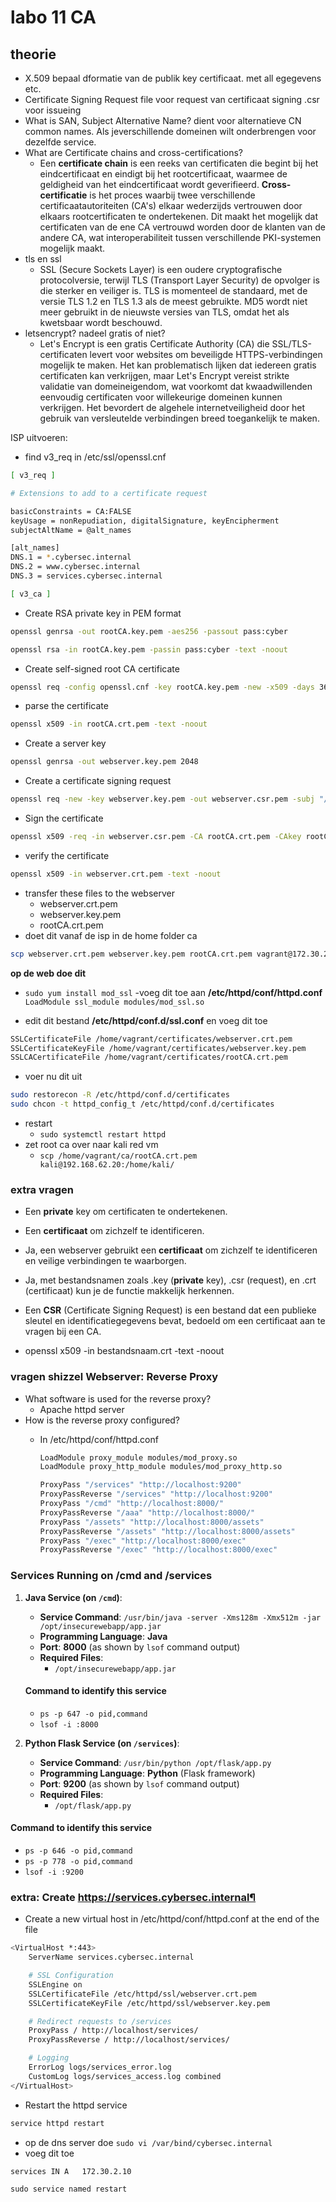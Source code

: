 # labo 11 CA

## theorie

- X.509 bepaal dformatie van de publik key certificaat. met all egegevens etc.
- Certificate Signing Request file voor request van certificaat signing .csr voor issueing
- What is SAN, Subject Alternative Name? dient voor alternatieve CN common names. Als jeverschillende domeinen wilt onderbrengen voor dezelfde service.
- What are Certificate chains and cross-certifications?
  - Een **certificate chain** is een reeks van certificaten die begint bij het eindcertificaat en eindigt bij het rootcertificaat, waarmee de geldigheid van het eindcertificaat wordt geverifieerd. **Cross-certificatie** is het proces waarbij twee verschillende certificaatautoriteiten (CA's) elkaar wederzijds vertrouwen door elkaars rootcertificaten te ondertekenen. Dit maakt het mogelijk dat certificaten van de ene CA vertrouwd worden door de klanten van de andere CA, wat interoperabiliteit tussen verschillende PKI-systemen mogelijk maakt.
- tls en ssl
  - SSL (Secure Sockets Layer) is een oudere cryptografische protocolversie, terwijl TLS (Transport Layer Security) de opvolger is die sterker en veiliger is. TLS is momenteel de standaard, met de versie TLS 1.2 en TLS 1.3 als de meest gebruikte. MD5 wordt niet meer gebruikt in de nieuwste versies van TLS, omdat het als kwetsbaar wordt beschouwd.
- letsencrypt? nadeel gratis of niet?
  - Let's Encrypt is een gratis Certificate Authority (CA) die SSL/TLS-certificaten levert voor websites om beveiligde HTTPS-verbindingen mogelijk te maken. Het kan problematisch lijken dat iedereen gratis certificaten kan verkrijgen, maar Let's Encrypt vereist strikte validatie van domeineigendom, wat voorkomt dat kwaadwillenden eenvoudig certificaten voor willekeurige domeinen kunnen verkrijgen. Het bevordert de algehele internetveiligheid door het gebruik van versleutelde verbindingen breed toegankelijk te maken.

ISP uitvoeren:

- find v3_req in /etc/ssl/openssl.cnf

```bash
[ v3_req ]

# Extensions to add to a certificate request

basicConstraints = CA:FALSE
keyUsage = nonRepudiation, digitalSignature, keyEncipherment
subjectAltName = @alt_names

[alt_names]
DNS.1 = *.cybersec.internal
DNS.2 = www.cybersec.internal
DNS.3 = services.cybersec.internal

[ v3_ca ]
```

- Create RSA private key in PEM format

```bash
openssl genrsa -out rootCA.key.pem -aes256 -passout pass:cyber
```

```bash
openssl rsa -in rootCA.key.pem -passin pass:cyber -text -noout
```

- Create self-signed root CA certificate

```bash
openssl req -config openssl.cnf -key rootCA.key.pem -new -x509 -days 365 -sha256 -extensions v3_ca -out rootCA.crt.pem -subj "/C=BE/ST=Vlaanderen/L=Gent/O=HoGent/OU=HoGent-Student/CN=CA-Arthurkegaatslagen" -passin pass:cyber
```

- parse the certificate

```bash
openssl x509 -in rootCA.crt.pem -text -noout
```

- Create a server key

```bash
openssl genrsa -out webserver.key.pem 2048
```

- Create a certificate signing request

```bash
openssl req -new -key webserver.key.pem -out webserver.csr.pem -subj "/C=BE/ST=Vlaanderen/L=Gent/O=HoGent/OU=WebServer/CN=*.cybersec.internal" -config openssl.cnf
```

- Sign the certificate

```bash
openssl x509 -req -in webserver.csr.pem -CA rootCA.crt.pem -CAkey rootCA.key.pem -CAcreateserial -out webserver.crt.pem -days 365 -sha256 -extfile openssl.cnf -extensions v3_req -passin pass:cyber
```

- verify the certificate

```bash
openssl x509 -in webserver.crt.pem -text -noout
```

- transfer these files to the webserver
  - webserver.crt.pem
  - webserver.key.pem
  - rootCA.crt.pem
- doet dit vanaf de isp in de home folder ca

```bash
scp webserver.crt.pem webserver.key.pem rootCA.crt.pem vagrant@172.30.2.10:/home/vagrant/
```

**op de web doe dit**

- `sudo yum install mod_ssl`
-voeg dit toe aan **/etc/httpd/conf/httpd.conf**
`LoadModule ssl_module modules/mod_ssl.so`

- edit dit bestand **/etc/httpd/conf.d/ssl.conf** en voeg dit toe

```bash
SSLCertificateFile /home/vagrant/certificates/webserver.crt.pem
SSLCertificateKeyFile /home/vagrant/certificates/webserver.key.pem
SSLCACertificateFile /home/vagrant/certificates/rootCA.crt.pem
```

- voer nu dit uit

```bash
sudo restorecon -R /etc/httpd/conf.d/certificates
sudo chcon -t httpd_config_t /etc/httpd/conf.d/certificates
```

- restart
  - `sudo systemctl restart httpd`
- zet root ca over naar kali red vm
  - `scp /home/vagrant/ca/rootCA.crt.pem kali@192.168.62.20:/home/kali/`

### extra vragen

- Een **private** key om certificaten te ondertekenen.
- Een **certificaat** om zichzelf te identificeren.
- Ja, een webserver gebruikt een **certificaat** om zichzelf te identificeren en veilige verbindingen te waarborgen.
- Ja, met bestandsnamen zoals .key (**private** key), .csr (request), en .crt (certificaat) kun je de functie makkelijk herkennen.
- Een **CSR** (Certificate Signing Request) is een bestand dat een publieke sleutel en identificatiegegevens bevat, bedoeld om een certificaat aan te vragen bij een CA.

- openssl x509 -in bestandsnaam.crt -text -noout

### vragen shizzel Webserver: Reverse Proxy

- What software is used for the reverse proxy?
  - Apache httpd server
- How is the reverse proxy configured?
  - In /etc/httpd/conf/httpd.conf

    ```bash
    LoadModule proxy_module modules/mod_proxy.so
    LoadModule proxy_http_module modules/mod_proxy_http.so

    ProxyPass "/services" "http://localhost:9200"
    ProxyPassReverse "/services" "http://localhost:9200"
    ProxyPass "/cmd" "http://localhost:8000/"
    ProxyPassReverse "/aaa" "http://localhost:8000/"
    ProxyPass "/assets" "http://localhost:8000/assets"
    ProxyPassReverse "/assets" "http://localhost:8000/assets"
    ProxyPass "/exec" "http://localhost:8000/exec"
    ProxyPassReverse "/exec" "http://localhost:8000/exec"
    ```

### **Services Running on /cmd and /services**

1. **Java Service (on `/cmd`)**:
   - **Service Command**: `/usr/bin/java -server -Xms128m -Xmx512m -jar /opt/insecurewebapp/app.jar`
   - **Programming Language**: **Java**
   - **Port**: **8000** (as shown by `lsof` command output)
   - **Required Files**:
     - `/opt/insecurewebapp/app.jar`

   #### **Command to identify this service**

   - `ps -p 647 -o pid,command`
   - `lsof -i :8000`

2. **Python Flask Service (on `/services`)**:
   - **Service Command**: `/usr/bin/python /opt/flask/app.py`
   - **Programming Language**: **Python** (Flask framework)
   - **Port**: **9200** (as shown by `lsof` command output)
   - **Required Files**:
     - `/opt/flask/app.py`

#### Command to identify this service

- `ps -p 646 -o pid,command`
- `ps -p 778 -o pid,command`
- `lsof -i :9200`

### extra: Create <https://services.cybersec.internal¶>

- Create a new virtual host in /etc/httpd/conf/httpd.conf at the end of the file

```bash
<VirtualHost *:443>
    ServerName services.cybersec.internal

    # SSL Configuration
    SSLEngine on
    SSLCertificateFile /etc/httpd/ssl/webserver.crt.pem
    SSLCertificateKeyFile /etc/httpd/ssl/webserver.key.pem

    # Redirect requests to /services
    ProxyPass / http://localhost/services/
    ProxyPassReverse / http://localhost/services/

    # Logging
    ErrorLog logs/services_error.log
    CustomLog logs/services_access.log combined
</VirtualHost>
```

- Restart the httpd service

```bash
service httpd restart
```

- op de dns server doe
`sudo vi /var/bind/cybersec.internal`
- voeg dit toe

```bash
services IN A   172.30.2.10
```

`sudo service named restart`
